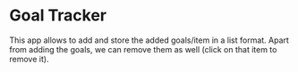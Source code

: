 
# Goal Tracker

This app allows to add and store the added goals/item in a list format. Apart from adding the goals, we can remove them as well (click on that item to remove it).


